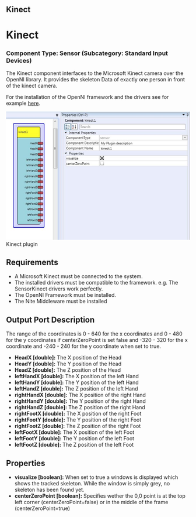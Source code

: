 ##

## Kinect

# Kinect

### Component Type: Sensor (Subcategory: Standard Input Devices)

The Kinect component interfaces to the Microsoft Kinect camera over the OpenNI library. It provides the skeleton Data of exactly one person in front of the kinect camera.

For the installation of the OpenNI framework and the drivers see for example [here](http://studentguru.gr/b/vangos/archive/2011/01/20/how-to-successfully-install-kinect-windows-openni-nite.aspx).

![Screenshot: Kinect plugin](./img/Kinect.jpg "Screenshot: Kinect plugin")  
Kinect plugin

## Requirements

- A Microsoft Kinect must be connected to the system.
- The installed drivers must be compatible to the framework. e.g. The SensorKinect drivers work perfectly.
- The OpenNI Framework must be installed.
- The Nite Middleware must be installed

## Output Port Description

The range of the coordinates is 0 - 640 for the x coordinates and 0 - 480 for the y coordinates if centerZeroPoint is set false and -320 - 320 for the x coordinate and -240 - 240 for the y coordinate when set to true.

- **HeadX \[double\]:** The X position of the Head
- **HeadY \[double\]:** The Y position of the Head
- **HeadZ \[double\]:** The Z position of the Head
- **leftHandX \[double\]:** The X position of the left Hand
- **leftHandY \[double\]:** The Y position of the left Hand
- **leftHandZ \[double\]:** The Z position of the left Hand
- **rightHandX \[double\]:** The X position of the right Hand
- **rightHandY \[double\]:** The Y position of the right Hand
- **rightHandZ \[double\]:** The Z position of the right Hand
- **rightFootX \[double\]:** The X position of the right Foot
- **rightFootY \[double\]:** The Y position of the right Foot
- **rightFootZ \[double\]:** The Z position of the right Foot
- **leftFootX \[double\]:** The X position of the left Foot
- **leftFootY \[double\]:** The Y position of the left Foot
- **leftFootZ \[double\]:** The Z position of the left Foot

## Properties

- **visualize \[boolean\]:** When set to true a windows is displayed which shows the tracked skeleton. While the window is simply grey, no skeleton has been found yet.
- **centerZeroPoint \[boolean\]:** Specifies wether the 0,0 point is at the top left corner (centerZeroPoint=false) or in the middle of the frame (centerZeroPoint=true)
